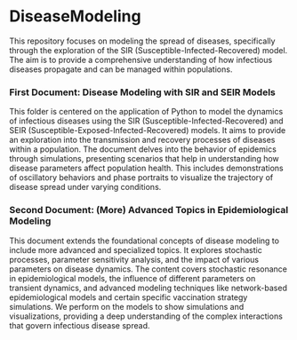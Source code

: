 # DiseaseModeling
This repository focuses on modeling the spread of diseases, specifically through the exploration of the SIR (Susceptible-Infected-Recovered) model. The aim is to provide a comprehensive understanding of how infectious diseases propagate and can be managed within populations.

### First Document: Disease Modeling with SIR and SEIR Models
This folder is centered on the application of Python to model the dynamics of infectious diseases using the SIR (Susceptible-Infected-Recovered) and SEIR (Susceptible-Exposed-Infected-Recovered) models. It aims to provide an  exploration into the transmission and recovery processes of diseases within a population. The document delves into the behavior of epidemics through simulations, presenting scenarios that help in understanding how disease parameters affect population health. This includes demonstrations of oscillatory behaviors and phase portraits to visualize the trajectory of disease spread under varying conditions.

### Second Document: (More) Advanced Topics in Epidemiological Modeling
This document extends the foundational concepts of disease modeling to include more advanced and specialized topics. It explores stochastic processes, parameter sensitivity analysis, and the impact of various parameters on disease dynamics. The content covers stochastic resonance in epidemiological models, the influence of different parameters on transient dynamics, and advanced modeling techniques like network-based epidemiological models and certain specific vaccination strategy simulations. We perform on the models to show simulations and visualizations, providing a deep understanding of the complex interactions that govern infectious disease spread.
